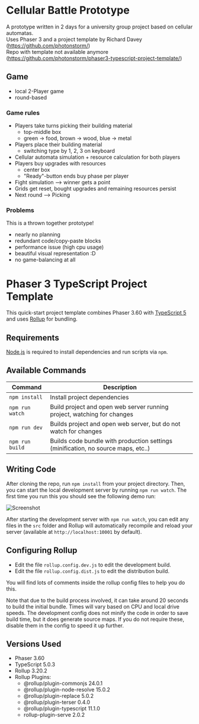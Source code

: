 # Cellular Battle Prototype
A prototype written in 2 days for a university group project based on cellular automatas.<br>
Uses Phaser 3 and a project template by Richard Davey (https://github.com/photonstorm/)<br>
Repo with template not available anymore (https://github.com/photonstorm/phaser3-typescript-project-template/)

## Game
 - local 2-Player game
 - round-based
### Game rules
 - Players take turns picking their building material
   - top-middle box
   - green -> food, brown -> wood, blue -> metal
 - Players place their building material
   - switching type by 1, 2, 3 on keyboard
 - Cellular automata simulation + resource calculation for both players
 - Players buy upgrades with resources
   - center box
   - "Ready"-button ends buy phase per player
 - Fight simulation --> winner gets a point
 - Grids get reset, bought upgrades and remaining resources persist
 - Next round --> Picking

### Problems
This is a thrown together prototype!
 - nearly no planning 
 - redundant code/copy-paste blocks
 - performance issue (high cpu usage)
 - beautiful visual representation :D
 - no game-balancing at all



# Phaser 3 TypeScript Project Template

This quick-start project template combines Phaser 3.60 with [TypeScript 5](https://www.typescriptlang.org/) and uses [Rollup](https://rollupjs.org) for bundling.

## Requirements

[Node.js](https://nodejs.org) is required to install dependencies and run scripts via `npm`.

## Available Commands

| Command | Description |
|---------|-------------|
| `npm install` | Install project dependencies |
| `npm run watch` | Build project and open web server running project, watching for changes |
| `npm run dev` | Builds project and open web server, but do not watch for changes |
| `npm run build` | Builds code bundle with production settings (minification, no source maps, etc..) |

## Writing Code

After cloning the repo, run `npm install` from your project directory. Then, you can start the local development
server by running `npm run watch`. The first time you run this you should see the following demo run:

![Screenshot](screenshot.png "Phaser 3 Example")

After starting the development server with `npm run watch`, you can edit any files in the `src` folder
and Rollup will automatically recompile and reload your server (available at `http://localhost:10001`
by default).

## Configuring Rollup

* Edit the file `rollup.config.dev.js` to edit the development build.
* Edit the file `rollup.config.dist.js` to edit the distribution build.

You will find lots of comments inside the rollup config files to help you do this.

Note that due to the build process involved, it can take around 20 seconds to build the initial bundle. Times will vary based on CPU and local drive speeds. The development config does not minify the code in order to save build time, but it does generate source maps. If you do not require these, disable them in the config to speed it up further.

## Versions Used

* Phaser 3.60
* TypeScript 5.0.3
* Rollup 3.20.2
* Rollup Plugins:
  * @rollup/plugin-commonjs 24.0.1
  * @rollup/plugin-node-resolve 15.0.2
  * @rollup/plugin-replace 5.0.2
  * @rollup/plugin-terser 0.4.0
  * @rollup/plugin-typescript 11.1.0
  * rollup-plugin-serve 2.0.2
